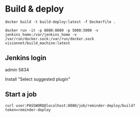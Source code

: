 # Build & deploy 

`docker build -t build-deploy:latest -f Dockerfile .`

`docker run -it -p 8080:8080 -p 5000:5000 -v jenkins_home:/var/jenkins_home -v /var/run/docker.sock:/var/run/docker.sock visionnet/build_machine:latest`

## Jenkins login

admin
5834

Install "Select suggested plugin"


## Start a job

`curl user:PASSWORD@localhost:8080/job/reminder-deploy/build?token=reminder-deploy`

